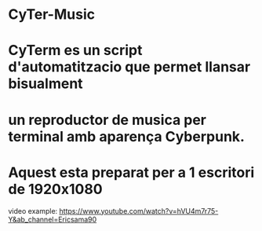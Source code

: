 # CyTer-Music

# CyTerm es un script d'automatitzacio que permet llansar bisualment
# un reproductor de musica per terminal amb aparença Cyberpunk. 
# Aquest esta preparat per a 1 escritori de 1920x1080


video example: https://www.youtube.com/watch?v=hVU4m7r75-Y&ab_channel=Ericsama90
